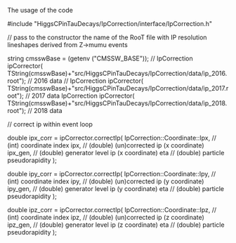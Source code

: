 
The usage of the code

#include "HiggsCPinTauDecays/IpCorrection/interface/IpCorrection.h"

// pass to the constructor the name of the RooT file with IP resolution lineshapes derived from Z->mumu events

string cmsswBase = (getenv ("CMSSW_BASE"));
// IpCorrection ipCorrector( TString(cmsswBase)+"src/HiggsCPinTauDecays/IpCorrection/data/ip_2016.root"); // 2016 data
// IpCorrection ipCorrector( TString(cmsswBase)+"src/HiggsCPinTauDecays/IpCorrection/data/ip_2017.root"); // 2017 data
IpCorrection ipCorrector( TString(cmsswBase)+"src/HiggsCPinTauDecays/IpCorrection/data/ip_2018.root"); // 2018 data

// correct ip within event loop

double ipx_corr = ipCorrector.correctIp(
IpCorrection::Coordinate::Ipx, // (int) coordinate index
ipx, // (double) (un)corrected ip (x coordinate)
ipx_gen, // (double) generator level ip (x coordinate)
eta // (double) particle pseudorapidity
);

double ipy_corr = ipCorrector.correctIp(
IpCorrection::Coordinate::Ipy, // (int) coordinate index
ipy, // (double) (un)corrected ip (y coordinate)
ipy_gen, // (double) generator level ip (y coordinate)
eta // (double) particle pseudorapidity
);

double ipz_corr = ipCorrector.correctIp(
IpCorrection::Coordinate::Ipz, // (int) coordinate index
ipz, // (double) (un)corrected ip (z coordinate)
ipz_gen, // (double) generator level ip (z coordinate)
eta // (double) particle pseudorapidity
);
